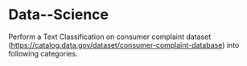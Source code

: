 # Data--Science
Perform a Text Classification on consumer complaint dataset (https://catalog.data.gov/dataset/consumer-complaint-database) into following categories.
